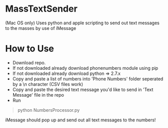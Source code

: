 # MassTextSender
(Mac OS only) Uses python and apple scripting to send out text messages to the masses by use of iMessage

# How to Use
- Download repo.
- If not downloaded already download phonenumbers module using pip
- If not downloaded already download python => 2.7.x
- Copy and paste a list of numbers into 'Phone Numbers' folder seperated by a \n character (CSV files work)
- Copy and paste the desired text message you'd like to send in 'Text Message' file in the repo
- Run
> python NumbersProcessor.py

iMessage should pop up and send out all text messages to the numbers!
